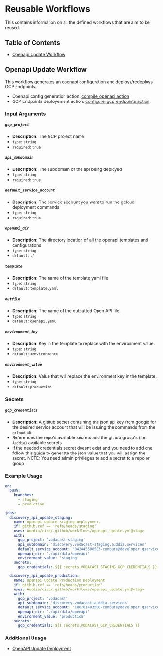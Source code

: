 # Reusable Workflows
This contains information on all the defined workflows that are aim to be reused.

## Table of Contents
* [Openapi Update Workflow](#openapi-update-workflow)

## Openapi Update Workflow
This workflow generates an openapi configuration and deploys/redeploys GCP endpoints.

* Openapi config generation action: [compile_openapi action](../actions/compile_openapi/README.md)
* GCP Endpoints deployement action: [configure_gcp_endpoints action](../actions/configure_gcp_endpoints/README.md).

### Input Arguments

##### `gcp_project`
* **Description**: The GCP project name
* `type`: `string`
* `required`: `true`

##### `api_subdomain`
* **Description**: The subdomain of the api being deployed
* `type`: `string`
* `required`: `true`

##### `default_service_account`
* **Description**: The service account you want to run the gcloud deployment commands
* `type`: `string`
* `required`: `true`

##### `openapi_dir`
* **Description**: The directory location of all the openapi templates and configurations
* `type`: `string`
* `default`: `./`

##### `template`
* **Description**: The name of the template yaml file
* `type`: `string`
* `default`: `template.yaml`

##### `outfile`
* **Description**: The name of the outputted Open API file.
* `type`: `string`
* `default`: `openapi.yaml`

##### `environment_key`
* **Description**: Key in the template to replace with the environment value.
* `type`: `string`
* `default`: `<environment>`

##### `environment_value`
* **Description**: Value that will replace the environment key in the template.
* `type`: `string`
* `default`: `production`


### Secrets

##### `gcp_credentials`
* **Description**: A github secret containing the json api key from google for the desired service account that will be issuing the commands from the `gcloud` cli.
* References the repo's available secrets and the github group's (i.e. `Auddia`) available secrets
* If the needed credentials secret doesnt exist and you need to add one follow this [guide](https://cloud.google.com/docs/authentication/getting-started#create-service-account-console) to generate the json value that you will assign the secret. NOTE: You need admin privileges to add a secret to a repo or group


### Example Usage
```yaml
on:
  push:
    branches:
      - staging
      - production

jobs:
  discovery_api_update_staging:
    name: Openapi Update Staging Deployment.
    if: github.ref == 'refs/heads/staging'
    uses: Auddia/cicd/.github/workflows/openapi_update.yml@<tag>
    with:
      gcp_project: 'vodacast-staging'
      api_subdomain: 'discovery.vodacast-staging.auddia.services'
      default_service_account: "842445588503-compute@developer.gserviceaccount.com"
      openapi_dir: './api/data/openapi'
      environment_value: 'staging'
    secrets:
      gcp_credentials: ${{ secrets.VODACAST_STAGING_GCP_CREDENTIALS }}

  discovery_api_update_production:
    name: Openapi Update Production Deployment
    if: github.ref == 'refs/heads/production'
    uses: Auddia/cicd/.github/workflows/openapi_update.yml@<tag>
    with:
      gcp_project: 'vodacast'
      api_subdomain: 'discovery.vodacast.auddia.services'
      default_service_account: '186761483508-compute@developer.gserviceaccount.com'
      openapi_dir: './api/data/openapi'
      environment_value: 'production'
    secrets:
      gcp_credentials: ${{ secrets.VODACAST_GCP_CREDENTIALS }}
```

### Additional Usage
* [OpenAPI Update Deployment](https://github.com/Auddia/vodacast-functions/blob/staging/.github/workflows/deployments.yml#L7)